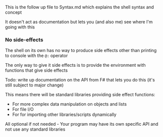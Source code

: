 This is the follow up file to Syntax.md which explains the shell syntax and concept

It doesn't act as documentation but lets you (and also me) see where I'm going with this

### No side-effects

The shell on its own has no way to produce side effects other than printing to console with the `@:` operator

The only way to give it side effects is to provide the environment with functions that give side effects

Todo: write up documentation on the API from F# that lets you do this (it's still subject to major change)

This means there will be standard libraries providing side effect functions:
- For more complex data manipulation on objects and lists
- For file I/O
- For for importing other libraries/scripts dynamically

All optional if not needed - Your program may have its own specific API and not use any standard libraries
